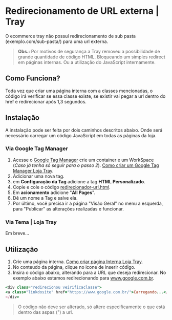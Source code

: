 # Redirecionamento de URL externa | Tray
O ecommerce tray não possuí redirecionamento de sub pasta (exemplo.com/sub-pasta/) para uma url externa.
> **Obs.:** Por motivos de segurança a Tray removeu a possibilidade de grande quantidade de código HTML. Bloqueando um simples redirect em páginas internas. Ou a utilização do JavaScript internamente.

## Como Funciona?
Toda vez que criar uma página interna com a classes mencionadas, o código irá verificar se essa classe existe, se existir vai pegar a url dentro do href e redirecionar após 1,3 segundos.

## Instalação
A instalação pode ser feita por dois caminhos descritos abaixo. Onde será necessário carregar um código JavaScript em todas as páginas da loja.

### Via Google Tag Manager
1. Acesse o [Google Tag Manager](https://tagmanager.google.com/) crie um container e um WorkSpace (_Caso já tenha só seguir para o passo 2_). [Como criar um Google Tag Manager Loja Tray](https://basedeconhecimento.tray.com.br/hc/pt-br/articles/6762108858139-Como-Integrar-o-Google-Tag-Manager-).
2. Adicionar uma nova tag.
3. em **Configuração da Tag** adicione a tag **HTML Personalizado**.
4. Copie e cole o código [redirecionador-url.html](https://github.com/murjunior/tray-toff/blob/main/redirecionador-url.html).
5. Em **acionamento** adicione "**All Pages**".
6. Dê um nome a Tag e salve ela.
7. Por último, você precisa ir a página "Visão Geral" no menu a esquerda, para "Publicar" as alterações realizadas e funcionar.

### Via Tema | Loja Tray
Em breve...

## Utilização
1. Crie uma página interna. [Como criar página Interna Loja Tray](https://basedeconhecimento.tray.com.br/hc/pt-br/articles/6735669122971-Como-Configurar-as-P%C3%A1ginas-Internas-).
2. No conteudo da página, clique no icone de inserir código.
3. Insira o código abaixo, alterando para a URL que deseja redirecionar. No exemplo abaixo estamos redirecionando para www.google.com.br.

```ruby
<div class="redirecionou veirificaclasse">
<a class="linkdosite" href="https://www.google.com.br/">Carregando...</a>
</div>
```

> O código não deve ser alterado, só altere especificamente o que está dentro das aspas (") a url.
